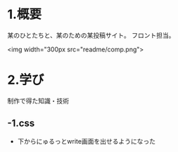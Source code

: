 # 1.概要

某のひとたちと、某のための某投稿サイト。
フロント担当。

<img width="300px src="readme/comp.png">
                                                   
# 2.学び

制作で得た知識・技術

## -1.css

* 下からにゅるっとwrite画面を出せるようになった



